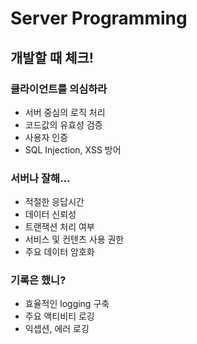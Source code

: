 # Server Programming

## 개발할 때 체크!

### 클라이언트를 의심하라

- 서버 중심의 로직 처리
- 코드값의 유효성 검증
- 사용자 인증
- SQL Injection, XSS 방어

### 서버나 잘해...

- 적절한 응답시간
- 데이터 신뢰성
- 트랜잭션 처리 여부
- 서비스 및 컨텐츠 사용 권한
- 주요 데이터 암호화

### 기록은 했니?

- 효율적인 logging 구축
- 주요 액티비티 로깅
- 익셉션, 에러 로깅
